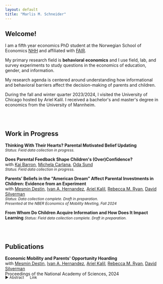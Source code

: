 ```yaml
---
layout: default
title: "Marlis M. Schneider"
---
```


## Welcome!

I am a fifth year economics PhD student at the Norwegian School of Economics [NHH](https://www.nhh.no/en/) and affiliated with [FAIR](https://www.nhh.no/en/research-centres/fair/). 

My primary research field is **behavioral economics** and I use field, lab, and survey experiments to study questions in the economics of education, gender, and information.

My research agenda is centered around understanding how informational and behavioral barriers affect the decision-making of parents and children.

During the fall and winter quarter 2023/2024, I visited the University of Chicago hosted by Ariel Kalil. I received a bachelor's and master's degree in economics from the University of Mannheim. 

<div style="height: 30px;"></div>

## Work in Progress

**Thinking With Their Hearts? Parental Motivated Belief Updating**
<br>
<span style="font-size: 12px;">_Status: Field data collection in progress._</span>

**Does Parental Feedback Shape Children's (Over)Confidence?**
<br>
<span  style="font-size: 14px;">
    with 
<a href="https://sites.google.com/site/kaibarron/" target="_blank">Kai Barron</a>, 
<a href="https://michelacarlana.com" target="_blank">Michela Carlana</a>, 
<a href="https://sites.google.com/view/odasund/home" target="_blank">Oda Sund</a>
</span>
<br>
<span style="font-size: 12px;">_Status: Field data collection in progress._</span>

**Parents’ Beliefs in the “American Dream” Affect Parental Investments in Children: Evidence from an Experiment**
<br>
<span  style="font-size: 14px;">
    with 
    <a href="https://psychology.northwestern.edu/people/faculty/core/profiles/mesmin-destin.html" target="_blank">Mesmin Destin</a>, 
    <a href="https://ivanalfonsohernandez.com" target="_blank">Ivan A. Hernandez</a>, 
    <a href="https://harris.uchicago.edu/directory/ariel-kalil" target="_blank">Ariel Kalil</a>, 
    <a href="https://gufaculty360.georgetown.edu/s/contact/00336000014RWL2AAO/rebecca-ryan" target="_blank">Rebecca M. Ryan</a>, 
    <a href="https://dmsilverman.com" target="_blank">David Silverman</a>
</span>
<br>
<span style="font-size: 12px;">_Status: Data collection complete. Draft in preparation._</span>
<br>
<span style="font-size: 12px;">_*Presented at the NBER Economics of Mobility Meeting, Fall 2024*_</span>

**From Whom Do Children Acquire Information and How Does It Impact Learning**
<span style="font-size: 12px;">_Status: Field data collection complete. Draft in preparation._</span>

<div style="height: 30px;"></div>

## Publications

**Economic Mobility and Parents' Opportunity Hoarding**
<br>
<span  style="font-size: 14px;">
    with 
    <a href="https://psychology.northwestern.edu/people/faculty/core/profiles/mesmin-destin.html" target="_blank">Mesmin Destin</a>, 
    <a href="https://ivanalfonsohernandez.com" target="_blank">Ivan A. Hernandez</a>, 
    <a href="https://harris.uchicago.edu/directory/ariel-kalil" target="_blank">Ariel Kalil</a>, 
    <a href="https://gufaculty360.georgetown.edu/s/contact/00336000014RWL2AAO/rebecca-ryan" target="_blank">Rebecca M. Ryan</a>, 
    <a href="https://dmsilverman.com" target="_blank">David Silverman</a>
</span>
<br>
<span  style="font-size: 14px;">
Proceedings of the National Academy of Sciences, 2024
</span>
<div style="margin-top: -20px;">
    <span onclick="toggleAbstract()" class="toggle-abstract" style="display: inline-block; margin-bottom: 0;">▶ Abstract</span>
    <a href="https://www.pnas.org/doi/10.1073/pnas.2407230121" target="_blank" style="margin-left: 10px; font-size: 12px; cursor: pointer; display: inline-block; text-decoration: none;">
        <i class="fas fa-external-link-alt" style="margin-right: 5px;"></i>Link
    </a>
    <div id="abstractText" style="display:none; margin-top: 10px; padding: 15px; background-color: #f9f9f9; border-radius: 10px; border: 1px solid #ccc; font-size: 12px;">
        <p>Two studies examine how American parents’ beliefs about the economy affect their support for policies and behaviors that give them and their child a “leg up,” even when this comes at the cost of other families’ access to educational and economic opportunities. Counterintuitively, the results show that believing in the American Dream increases affluent parents’ likelihood of engaging in such opportunity hoarding. In other words, affluent parents responded to the possibility that other people would be able to climb the socioeconomic ladder by trying to secure their own children’s future opportunities and limiting those available to less affluent parents and their children. These findings deepen understandings of the factors that contribute to rising economic inequalities.</p>
    </div>
</div>


<div style="height: 10px;"></div>

<script>
function toggleAbstract() {
    var abstract = document.getElementById("abstractText");
    var toggle = document.querySelector('.toggle-abstract');
    if (abstract.style.display === "none") {
        abstract.style.display = "block";
        toggle.innerHTML = "▼ Abstract";
    } else {
        abstract.style.display = "none";
        toggle.innerHTML = "▶ Abstract";
    }
}
</script>

<style>
.toggle-abstract {
    cursor: pointer;
    user-select: none; /* prevents the text selection cursor */
    font-size: 12px; /* consistent font size for the abstract toggle */
    display: inline-block; /* ensures proper alignment */
}
</style>
